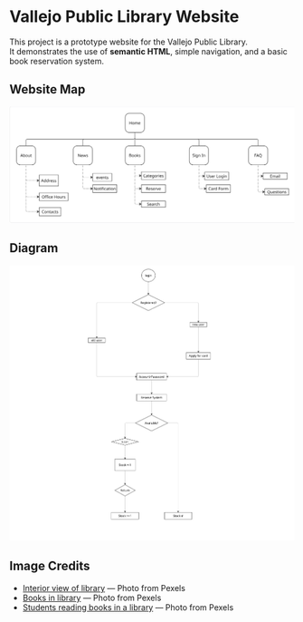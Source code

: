 # Vallejo Public Library Website

This project is a prototype website for the Vallejo Public Library.  
It demonstrates the use of **semantic HTML**, simple navigation, and a basic book reservation system.


## Website Map
![Website Map](assets/img/sitemap.jpg)
## Diagram
![System Diagram](assets/img/diagram.jpg)

## Image Credits

- [Interior view of library](https://www.pexels.com/photo/interior-view-of-library-1837726/) — Photo from Pexels  
- [Books in library](https://www.pexels.com/photo/books-in-library-3747516/) — Photo from Pexels  
- [Students reading books in a library](https://www.pexels.com/photo/students-reading-books-in-a-library-8926840/) — Photo from Pexels  
